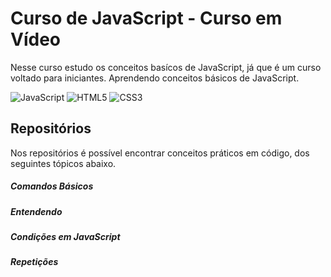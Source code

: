 # Curso de  JavaScript - Curso em Vídeo

Nesse curso estudo os conceitos basícos de JavaScript, já que é um curso voltado para iniciantes.
Aprendendo conceitos básicos de JavaScript.

![JavaScript](https://img.shields.io/badge/javascript-%23323330.svg?style=for-the-badge&logo=javascript&logoColor=%23F7DF1E) ![HTML5](https://img.shields.io/badge/html5-%23E34F26.svg?style=for-the-badge&logo=html5&logoColor=white) ![CSS3](https://img.shields.io/badge/css3-%231572B6.svg?style=for-the-badge&logo=css3&logoColor=white)

## Repositórios

Nos repositórios é possível encontrar conceitos práticos em código, dos seguintes tópicos abaixo.

##### Comandos Básicos
##### Entendendo
##### Condições em JavaScript
##### Repetições
